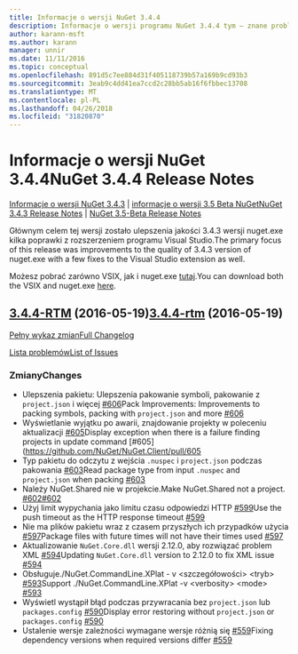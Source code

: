 ```yaml
---
title: Informacje o wersji NuGet 3.4.4
description: Informacje o wersji programu NuGet 3.4.4 tym — znane problemy, poprawki, dodatkowe funkcje i dcr.
author: karann-msft
ms.author: karann
manager: unnir
ms.date: 11/11/2016
ms.topic: conceptual
ms.openlocfilehash: 891d5c7ee884d31f405118739b57a169b9cd93b3
ms.sourcegitcommit: 3eab9c4dd41ea7ccd2c28bb5ab16f6fbbec13708
ms.translationtype: MT
ms.contentlocale: pl-PL
ms.lasthandoff: 04/26/2018
ms.locfileid: "31820870"
---
```

# <a name="nuget-344-release-notes"></a><span data-ttu-id="eaa07-103">Informacje o wersji NuGet 3.4.4</span><span class="sxs-lookup"><span data-stu-id="eaa07-103">NuGet 3.4.4 Release Notes</span></span>

<span data-ttu-id="eaa07-104">[Informacje o wersji NuGet 3.4.3](../release-notes/nuget-3.4.3.md) | [informacje o wersji 3.5 Beta NuGet](../release-notes/nuget-3.5-Beta.md)</span><span class="sxs-lookup"><span data-stu-id="eaa07-104">[NuGet 3.4.3 Release Notes](../release-notes/nuget-3.4.3.md) | [NuGet 3.5-Beta Release Notes](../release-notes/nuget-3.5-Beta.md)</span></span>

<span data-ttu-id="eaa07-105">Głównym celem tej wersji zostało ulepszenia jakości 3.4.3 wersji nuget.exe kilka poprawki z rozszerzeniem programu Visual Studio.</span><span class="sxs-lookup"><span data-stu-id="eaa07-105">The primary focus of this release was improvements to the quality of 3.4.3 version of nuget.exe with a few fixes to the Visual Studio extension as well.</span></span>

<span data-ttu-id="eaa07-106">Możesz pobrać zarówno VSIX, jak i nuget.exe [tutaj](https://dist.nuget.org/index.html).</span><span class="sxs-lookup"><span data-stu-id="eaa07-106">You can download both the VSIX and nuget.exe [here](https://dist.nuget.org/index.html).</span></span>

## <a name="344-rtmhttpsgithubcomnugetnugetclienttree344-rtm-2016-05-19"></a><span data-ttu-id="eaa07-107">[3.4.4-RTM](https://github.com/NuGet/NuGet.Client/tree/3.4.4-rtm) (2016-05-19)</span><span class="sxs-lookup"><span data-stu-id="eaa07-107">[3.4.4-rtm](https://github.com/NuGet/NuGet.Client/tree/3.4.4-rtm) (2016-05-19)</span></span>

[<span data-ttu-id="eaa07-108">Pełny wykaz zmian</span><span class="sxs-lookup"><span data-stu-id="eaa07-108">Full Changelog</span></span>](https://github.com/NuGet/NuGet.Client/compare/3.5.0-beta-final...3.4.4-rtm)

[<span data-ttu-id="eaa07-109">Lista problemów</span><span class="sxs-lookup"><span data-stu-id="eaa07-109">List of Issues</span></span>](https://github.com/NuGet/Home/issues?q=is%3Aissue+milestone%3A3.4.4+is%3Aclosed)

### <a name="changes"></a><span data-ttu-id="eaa07-110">Zmiany</span><span class="sxs-lookup"><span data-stu-id="eaa07-110">Changes</span></span>

- <span data-ttu-id="eaa07-111">Ulepszenia pakietu: Ulepszenia pakowanie symboli, pakowanie z `project.json` i więcej [ \#606](https://github.com/NuGet/NuGet.Client/pull/606)</span><span class="sxs-lookup"><span data-stu-id="eaa07-111">Pack Improvements: Improvements to packing symbols, packing with `project.json` and more [\#606](https://github.com/NuGet/NuGet.Client/pull/606)</span></span>
- <span data-ttu-id="eaa07-112">Wyświetlanie wyjątku po awarii, znajdowanie projekty w poleceniu aktualizacji [\#605](https://github.com/NuGet/NuGet.Client/pull/605)</span><span class="sxs-lookup"><span data-stu-id="eaa07-112">Display exception when there is a failure finding projects in update command [\#605](https://github.com/NuGet/NuGet.Client/pull/605</span></span>
- <span data-ttu-id="eaa07-113">Typ pakietu do odczytu z wejścia `.nuspec` i `project.json` podczas pakowania [ \#603](https://github.com/NuGet/NuGet.Client/pull/603)</span><span class="sxs-lookup"><span data-stu-id="eaa07-113">Read package type from input `.nuspec` and `project.json` when packing [\#603](https://github.com/NuGet/NuGet.Client/pull/603)</span></span>
- <span data-ttu-id="eaa07-114">Należy NuGet.Shared nie w projekcie.</span><span class="sxs-lookup"><span data-stu-id="eaa07-114">Make NuGet.Shared not a project.</span></span> [<span data-ttu-id="eaa07-115">\#602</span><span class="sxs-lookup"><span data-stu-id="eaa07-115">\#602</span></span>](https://github.com/NuGet/NuGet.Client/pull/602)
- <span data-ttu-id="eaa07-116">Użyj limit wypychania jako limitu czasu odpowiedzi HTTP [ \#599](https://github.com/NuGet/NuGet.Client/pull/599)</span><span class="sxs-lookup"><span data-stu-id="eaa07-116">Use the push timeout as the HTTP response timeout [\#599](https://github.com/NuGet/NuGet.Client/pull/599)</span></span>
- <span data-ttu-id="eaa07-117">Nie ma plików pakietu wraz z czasem przyszłych ich przypadków użycia [ \#597](https://github.com/NuGet/NuGet.Client/pull/597)</span><span class="sxs-lookup"><span data-stu-id="eaa07-117">Package files with future times will not have their times used [\#597](https://github.com/NuGet/NuGet.Client/pull/597)</span></span>
- <span data-ttu-id="eaa07-118">Aktualizowanie `NuGet.Core.dll` wersji 2.12.0, aby rozwiązać problem XML [ \#594](https://github.com/NuGet/NuGet.Client/pull/594)</span><span class="sxs-lookup"><span data-stu-id="eaa07-118">Updating `NuGet.Core.dll` version to 2.12.0 to fix XML issue [\#594](https://github.com/NuGet/NuGet.Client/pull/594)</span></span>
- <span data-ttu-id="eaa07-119">Obsługuje./NuGet.CommandLine.XPlat - v \<szczegółowości\> \<tryb\> [ \#593](https://github.com/NuGet/NuGet.Client/pull/593)</span><span class="sxs-lookup"><span data-stu-id="eaa07-119">Support ./NuGet.CommandLine.XPlat -v \<verbosity\> \<mode\> [\#593](https://github.com/NuGet/NuGet.Client/pull/593)</span></span>
- <span data-ttu-id="eaa07-120">Wyświetl wystąpił błąd podczas przywracania bez `project.json` lub `packages.config` [ \#590](https://github.com/NuGet/NuGet.Client/pull/590)</span><span class="sxs-lookup"><span data-stu-id="eaa07-120">Display error restoring without `project.json` or `packages.config` [\#590](https://github.com/NuGet/NuGet.Client/pull/590)</span></span>
- <span data-ttu-id="eaa07-121">Ustalenie wersje zależności wymagane wersje różnią się [ \#559](https://github.com/NuGet/NuGet.Client/pull/559)</span><span class="sxs-lookup"><span data-stu-id="eaa07-121">Fixing dependency versions when required versions differ [\#559](https://github.com/NuGet/NuGet.Client/pull/559)</span></span>